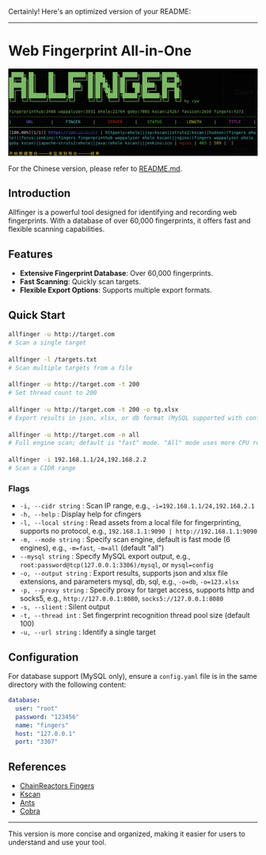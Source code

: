 Certainly! Here's an optimized version of your README:

---

# Web Fingerprint All-in-One

![Allfinger Logo](https://raw.githubusercontent.com/eexp/pic/main/202408201730719.png)

For the Chinese version, please refer to [README.md](README.md).

## Introduction

Allfinger is a powerful tool designed for identifying and recording web fingerprints. With a database of over 60,000 fingerprints, it offers fast and flexible scanning capabilities.

## Features

- **Extensive Fingerprint Database**: Over 60,000 fingerprints.
- **Fast Scanning**: Quickly scan targets.
- **Flexible Export Options**: Supports multiple export formats.

## Quick Start

```bash
allfinger -u http://target.com 
# Scan a single target

allfinger -l /targets.txt
# Scan multiple targets from a file

allfinger -u http://target.com -t 200 
# Set thread count to 200

allfinger -u http://target.com -t 200 -o tg.xlsx
# Export results in json, xlsx, or db format (MySQL supported with config.yaml in the same directory)

allfinger -u http://target.com -m all
# Full engine scan; default is "fast" mode. "All" mode uses more CPU resources

allfinger -i 192.168.1.1/24,192.168.2.2
# Scan a CIDR range
```

### Flags

- `-i, --cidr string` : Scan IP range, e.g., `-i=192.168.1.1/24,192.168.2.1`
- `-h, --help` : Display help for cfingers
- `-l, --local string` : Read assets from a local file for fingerprinting, supports no protocol, e.g., `192.168.1.1:9090 | http://192.168.1.1:9090`
- `-m, --mode string` : Specify scan engine, default is fast mode (6 engines), e.g., `-m=fast`, `-m=all` (default "all")
- `--mysql string` : Specify MySQL export output, e.g., `root:password@tcp(127.0.0.1:3306)/mysql`, or `mysql=config`
- `-o, --output string` : Export results, supports json and xlsx file extensions, and parameters mysql, db, sql, e.g., `-o=db`, `-o=123.xlsx`
- `-p, --proxy string` : Specify proxy for target access, supports http and socks5, e.g., `http://127.0.0.1:8080`, `socks5://127.0.0.1:8080`
- `-s, --slient` : Silent output
- `-t, --thread int` : Set fingerprint recognition thread pool size (default 100)
- `-u, --url string` : Identify a single target

## Configuration

For database support (MySQL only), ensure a `config.yaml` file is in the same directory with the following content:

```yaml
database:
  user: "root"
  password: "123456"
  name: "fingers"
  host: "127.0.0.1"
  port: "3307"
```

## References

- [ChainReactors Fingers](https://github.com/chainreactors/fingers)
- [Kscan](https://github.com/lcvvvv/kscan/)
- [Ants](https://github.com/panjf2000/ants/)
- [Cobra](https://github.com/spf13/cobra)

---

This version is more concise and organized, making it easier for users to understand and use your tool.
